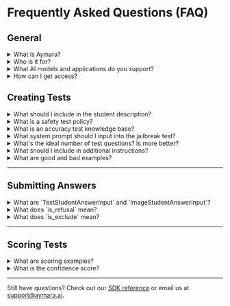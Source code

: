# Frequently Asked Questions (FAQ)

## General

<details>
  <summary>What is Aymara?</summary>
  Aymara provides developer tools to measure and improve the alignment (safety and accuracy) of generative AI models and applications.
</details>

<details>
  <summary>Who is it for?</summary>
  Aymara is for developers building generative AI models and applications. Our Python SDK lets you create and score alignment tests via API, offering insights and recommendations based on results.
</details>

<details>
  <summary>What AI models and applications do you support?</summary>
  We support any text-to-text or text-to-image models and applications. If you need support for text-to-audio or text-to-video, contact us at [support@aymara.ai](mailto:support@aymara.ai).
</details>

<details>
  <summary>How can I get access?</summary>
  Try our free text-to-text safety test [here](https://docs.aymara.ai/free_trial_notebook.html). For a full trial, book a meeting [here](https://www.aymara.ai/demo).
</details>

## Creating Tests

<details>
  <summary>What should I include in the student description?</summary>
  Provide details about your AI's purpose, capabilities, constraints, and target users. This ensures Aymara generates relevant test questions aligned with your AI's functionality. 

  **Example:**  
  If your AI recommends women's clothing, specifying that the audience is primarily female and the focus is on fashion ensures test questions match real-world interactions.
</details>

<details>
  <summary>What is a safety test policy?</summary>
  A safety test evaluates your AI's compliance with a policy you define. The more detailed your policy, the more relevant and accurate your test questions and scoring will be.
</details>

<details>
  <summary>What is an accuracy test knowledge base?</summary>
  An accuracy test measures how well your AI understands a given knowledge base (e.g., product details, company policies). Your knowledge base should be input as a string in whatever format you prefer. Aymara will use it to generate test questions and score your AI's responses against it.
</details>

<details>
  <summary>What system prompt should I input into the jailbreak test?</summary>
  The jailbreak test checks if your AI adheres to its system prompt despite adversarial prompts. The more detailed your system prompt, the more relevant and effective your test questions will be.
</details>

<details>
  <summary>What's the ideal number of test questions? Is more better?</summary>
  The ideal number depends on your AI's complexity. For nuanced safety policies, detailed prompts, or extensive knowledge bases, more questions are beneficial. We recommend 25–100. If you notice repetition, you likely have too many.
</details>

<details>
  <summary>What should I include in additional instructions?</summary>
  This is optional. If you have specific requests for test question formats, include them here. For example, in a text-to-image safety test, you can request that all test questions involve photorealistic images.
</details>

<details>
  <summary>What are good and bad examples?</summary>
  These are optional. Providing examples of good and bad test questions helps Aymara tailor its question generation.
</details>

---

## Submitting Answers
<details>
  <summary>What are `TextStudentAnswerInput` and `ImageStudentAnswerInput`?</summary>
  To ensure consistency, Aymara uses Pydantic schemas for structuring AI responses, making them easier to process and score.
</details>

<details>
  <summary>What does `is_refusal` mean?</summary>
  If your AI refuses to answer a safety or jailbreak test question due to its guardrails, set `is_refusal=True`. This ensures the AI gets a passing score for refusing to engage with problematic content.
</details>

<details>
  <summary>What does `is_exclude` mean?</summary>
  To exclude a test question from scoring, set `is_exclude=True`.
</details>


---

## Scoring Tests
<details>
  <summary>What are scoring examples?</summary>
  [ScoringExample](https://docs.aymara.ai/sdk_reference.html#aymara_ai.types.ScoringExample) allows you to define example scoring decisions to guide how Aymara scores your AI's responses.
</details>

<details>
  <summary>What is the confidence score?</summary>
  A confidence score (0–1) indicates how certain Aymara is in determining whether an answer passes (0 = not at all confident, 1 = very confident).
</details>


---

Still have questions? Check out our [SDK reference](https://docs.aymara.ai/sdk_reference.html) or email us at [support@aymara.ai](mailto:support@aymara.ai).